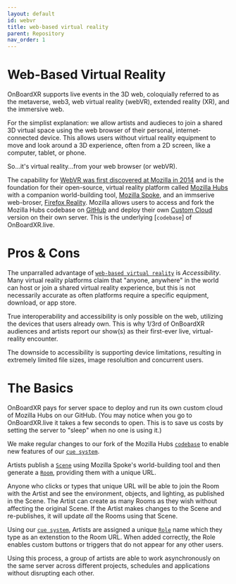 ```yaml
---
layout: default
id: webvr
title: web-based virtual reality
parent: Repository
nav_order: 1
---
```


# Web-Based Virtual Reality
OnBoardXR supports live events in the 3D web, coloquially referred to as the metaverse, web3, web virtual reality (webVR), extended reality (XR), and the immersive web. 

For the simplist explanation: we allow artists and audieces to join a shared 3D virtual space using the web browser of their personal, internet-connected device. This allows users without virtual reality equipment to move and look around a 3D experience, often from a 2D screen, like a computer, tablet, or phone. 

So...it's virtual reality...from your web browser (or webVR). 

The capability for [WebVR was first discovered at Mozilla in 2014](https://en.wikipedia.org/wiki/WebXR) and is the foundation for their open-source, virtual reality platform called [Mozilla Hubs](https://hubs.mozilla.com/docs/welcome.html) with a companion world-building tool, [Mozilla Spoke](https://hubs.mozilla.com/spoke), and an immserive web-broser, [Firefox Reality](https://mixedreality.mozilla.org/firefox-reality/). Mozilla allows users to access and fork the Mozilla Hubs codebase on [GitHub](https://github.com/mozilla/hubs) and deploy their own [Custom Cloud]((https://hubs.mozilla.com/docs/hubs-cloud-custom-clients.html)) version on their own server. This is the underlying [`codebase`] of OnBoardXR.live.

# Pros & Cons
The unparralled advantage of [`web-based virtual reality`]() is *Accessibility*. Many virtual reality platforms claim that "anyone, anywhere" in the world can host or join a shared virtual reality experience, but this is not necessarily accurate as often platforms require a specific equipment, download, or app store. 

True interoperability and accessibility is only possible on the web, utilizing the devices that users already own. This is why  1/3rd of OnBoardXR audiences and artists report our show(s) as their first-ever live, virtual-reality encounter. 

The downside to accessibility is supporting device limitations, resulting in extremely limited file sizes, image resolultion and concurrent users. 

# The Basics
OnBoardXR pays for server space to deploy and run its own custom cloud of Mozilla Hubs on our GitHub. (You may notice when you go to OnBoardXR.live it takes a few seconds to open. This is to save us costs by setting the server to "sleep" when no one is using it.)

We make regular changes to our fork of the Mozilla Hubs [`codebase`]() to enable new features of our [`cue system`](./cue-system.md). 

Artists publish a [`Scene`]() using Mozilla Spoke's world-building tool and then generate a [`Room`](./glossary-role.md), providing them with a unique URL. 

Anyone who clicks or types that unique URL will be able to join the Room with the Artist and see the environment, objects, and lighting, as published in the Scene. The Artist can create as many Rooms as they wish without affecting the original Scene. If the Artist makes changes to the Scene and re-publishes, it will update *all* the Rooms using that Scene. 

Using our [`cue system`](./cue-system.md), Artists are assigned a unique [`Role`](./glossary-role.md) name which they type as an extenstion to the Room URL. When added correctly, the Role enables custom buttons or triggers that do not appear for any other users. 

Using this process, a group of artists are able to work asynchronously on the same server across different projects, schedules and applications without disrupting each other. 

